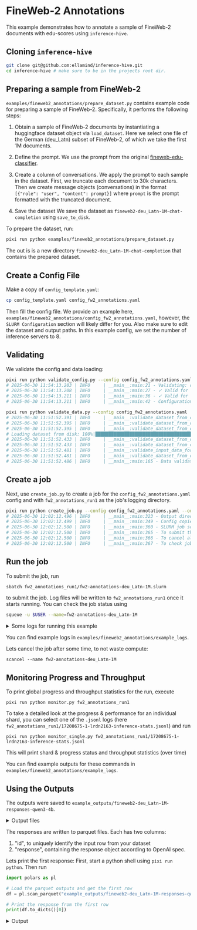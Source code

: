 # FineWeb-2 Annotations
This example demonstrates how to annotate a sample of FineWeb-2 documents with edu-scores using `inference-hive`.


## Cloning `inference-hive`
```bash
git clone git@github.com:ellamind/inference-hive.git
cd inference-hive # make sure to be in the projects root dir.
```

## Preparing a sample from FineWeb-2
`examples/fineweb2_annotations/prepare_dataset.py` contains example code for preparing a sample of FineWeb-2.
Specifically, it performs the following steps:
1. Obtain a sample of FineWeb-2 documents by instantiating a huggingface dataset object via `load_dataset`.
Here we select one file of the German (deu_Latn) subset of FineWeb-2, of which we take the first 1M documents.

2. Define the prompt.
We use the prompt from the original [fineweb-edu-classifier](https://huggingface.co/HuggingFaceFW/fineweb-edu-classifier/blob/main/utils/prompt.txt).

3. Create a column of conversations.
We apply the prompt to each sample in the dataset. First, we truncate each document to 30k characters. Then we create message objects (conversations) in the format `[{"role": "user", "content": prompt}]` where `prompt` is the prompt formatted with the truncated document.

4. Save the dataset
We save the dataset as `fineweb2-deu_Latn-1M-chat-completion` using `save_to_disk`.

To prepare the dataset, run:
```bash
pixi run python examples/fineweb2_annotations/prepare_dataset.py
```
The out is is a new directory `fineweb2-deu_Latn-1M-chat-completion` that contains the prepared dataset.

## Create a Config File
Make a copy of `config_template.yaml`:
```bash
cp config_template.yaml config_fw2_annotations.yaml
```
Then fill the config file. We provide an example here, `examples/fineweb2_annotations/config_fw2_annotations.yaml`, however, the `SLURM Configuration` section will likely differ for you. Also make sure to edit the dataset and output paths. In this example config, we set the number of inference servers to 8.

## Validating
We validate the config and data loading:

```bash
pixi run python validate_config.py --config config_fw2_annotations.yaml
# 2025-06-30 11:54:13.203 | INFO     | __main__:main:21 - Validating: config_fw2_annotations.yaml
# 2025-06-30 11:54:13.208 | INFO     | __main__:main:27 - ✓ Valid for create_job.py
# 2025-06-30 11:54:13.211 | INFO     | __main__:main:36 - ✓ Valid for run_inference.py
# 2025-06-30 11:54:13.211 | INFO     | __main__:main:42 - Configuration is valid!
```

```bash
pixi run python validate_data.py --config config_fw2_annotations.yaml
# 2025-06-30 11:51:52.391 | INFO     | __main__:validate_dataset_from_config:98 - Loading configuration from: config_fw2_annotations.yaml
# 2025-06-30 11:51:52.395 | INFO     | __main__:validate_dataset_from_config:101 - Loading dataset for validation...
# 2025-06-30 11:51:52.395 | INFO     | __main__:validate_dataset_from_config:103 - Loading dataset with load_from_disk
# Loading dataset from disk: 100%|███████████████████████████████████████████████████████████████████████████████| 17/17 [00:00<00:00, 1899.09it/s]
# 2025-06-30 11:51:52.433 | INFO     | __main__:validate_dataset_from_config:115 - Dataset loaded: 1000000 rows
# 2025-06-30 11:51:52.433 | INFO     | __main__:validate_dataset_from_config:118 - Starting data validation...
# 2025-06-30 11:51:52.481 | INFO     | __main__:validate_input_data_format:86 - Input data format validation passed for api_type='chat-completion' with string ID column 'id' using OpenAI's pydantic models
# 2025-06-30 11:51:52.481 | INFO     | __main__:validate_dataset_from_config:126 - ✓ Data validation completed successfully!
# 2025-06-30 11:51:52.486 | INFO     | __main__:main:165 - Data validation passed! Dataset is ready for inference.
```

## Create a job
Next, use `create_job.py` to create a job for the `config_fw2_annotations.yaml` config and with `fw2_annotations_run1` as the job's logging directory.
```bash
pixi run python create_job.py --config config_fw2_annotations.yaml --output fw2_annotations_run1
# 2025-06-30 12:02:12.496 | INFO     | __main__:main:323 - Output directory: fw2_annotations_run1
# 2025-06-30 12:02:12.499 | INFO     | __main__:main:349 - Config copied to: fw2_annotations_run1/config_fw2_annotations.yaml
# 2025-06-30 12:02:12.500 | INFO     | __main__:main:360 - SLURM job script generated successfully: fw2_annotations_run1/fw2-annotations-deu_Latn-1M.slurm
# 2025-06-30 12:02:12.500 | INFO     | __main__:main:365 - To submit the job: sbatch fw2_annotations_run1/fw2-annotations-deu_Latn-1M.slurm
# 2025-06-30 12:02:12.500 | INFO     | __main__:main:366 - To cancel all jobs: scancel --name=fw2-annotations-deu_Latn-1M
# 2025-06-30 12:02:12.500 | INFO     | __main__:main:367 - To check job status: squeue -u $USER --name=fw2-annotations-deu_Latn-1M
```

## Run the job
To submit the job, run
```bash
sbatch fw2_annotations_run1/fw2-annotations-deu_Latn-1M.slurm
```
to submit the job. Log files will be written to `fw2_annotations_run1` once it starts running.
You can check the job status using 
```bash
squeue -u $USER --name=fw2-annotations-deu_Latn-1M
```

<details><summary>Some logs for running this example</summary>

SLURM queue:
```
JOBID     USER      PARTITION      ACCOUNT        NODES  STATE     TIME      NAME                          NODELIST(REASON)
17011973  midahl00  boost_usr_prod aifac_l01_028  1      RUNNING   12:36     fw2-annotations-deu_Latn-1M   lrdn1355
17011974  midahl00  boost_usr_prod aifac_l01_028  1      RUNNING   12:36     fw2-annotations-deu_Latn-1M   lrdn1440
...
17011971  midahl00  boost_usr_prod aifac_l01_028  1      RUNNING   12:36     fw2-annotations-deu_Latn-1M   lrdn2927
17011972  midahl00  boost_usr_prod aifac_l01_028  1      RUNNING   12:36     fw2-annotations-deu_Latn-1M   lrdn3211
```

Log files:
```bash
ls -1 ./fw2_annotations_run1
17208675-1-lrdn2163-inference-server.log
17208675-1-lrdn2163-inference-stats.jsonl
17208675-1-lrdn2163.log
...
17208675-8-lrdn2292-inference-server.log
17208675-8-lrdn2292-inference-stats.jsonl
17208675-8-lrdn2292.log
config_fw2_annotations.yaml
fw2-annotations-deu_Latn-1M.slurm
```
</details>

You can find example logs in `examples/fineweb2_annotations/example_logs`.

Lets cancel the job after some time, to not waste compute:
```
scancel --name fw2-annotations-deu_Latn-1M
```

## Monitoring Progress and Throughput

To print global progress and throughput statistics for the run, execute
```
pixi run python monitor.py fw2_annotations_run1
```

To take a detailed look at the progress & performance for an individual shard, you can select one of the `.jsonl` logs (here `fw2_annotations_run1/17208675-1-lrdn2163-inference-stats.jsonl`) and run
```
pixi run python monitor_single.py fw2_annotations_run1/17208675-1-lrdn2163-inference-stats.jsonl
```
This will print shard & progress status and throughput statistics (over time)

You can find example outputs for these commands in `examples/fineweb2_annotations/example_logs`.

## Using the Outputs
The outputs were saved to `example_outputs/fineweb2-deu_Latn-1M-responses-qwen3-4b`.

<details><summary>Output files</summary>

```bash
ls -1 example_outputs/fineweb2-deu_Latn-1M-responses-qwen3-4b
shard000000_part000000.zstd.parquet
shard000001_part000000.zstd.parquet
shard000002_part000000.zstd.parquet
shard000003_part000000.zstd.parquet
shard000004_part000000.zstd.parquet
shard000005_part000000.zstd.parquet
shard000006_part000000.zstd.parquet
shard000007_part000000.zstd.parquet
```
</details>

The responses are written to parquet files. Each has two columns:
1. "id", to uniquely identify the input row from your dataset
2. "response", containing the response object according to OpenAI spec.

Lets print the first response:
First, start a python shell using `pixi run python`. Then run
```python
import polars as pl

# Load the parquet outputs and get the first row
df = pl.scan_parquet("example_outputs/fineweb2-deu_Latn-1M-responses-qwen3-4b").head(1).collect()

# Print the response from the first row
print(df.to_dicts()[0])
```

<details><summary>Output</summary>

```python
{
    "id": "<urn:uuid:8a4af1a1-462b-4a61-9e67-64d3d3a4770c>",
    "response": {
        "id": "chatcmpl-b87186a7f0404cb29748844550b0ef62",
        "choices": [
            {
                "finish_reason": "stop",
                "index": 0,
                "logprobs": None,
                "message": {
                    "content": "<think>\nOkay, let's evaluate this extract. The user wants to know if it's educational for primary to grade school levels using a 5-point system.\n\nFirst, the content is in German and talks about Italian politics, corruption, and Berlusconi. There's a lot of opinion and personal views, not factual information. It mentions political figures and events but doesn't explain concepts in an educational way. The language is informal and emotional, with no structured lessons or explanations. There's no mention of curricula or educational standards. The text is more of a personal commentary than an educational resource. It doesn't provide any structured information or key concepts relevant to school subjects. The user might be looking for something more factual and organized. So, it doesn't meet the criteria for even the first point. The score should be low.\n</think>\n\nThe extract is a personal commentary on Italian politics, filled with opinions, emotional language, and informal tone. It lacks structured educational content, coherent explanations, or alignment with school curricula. While it touches on political themes, it does not provide factual information, organized concepts, or pedagogical value suitable for primary/grade school education. No points are earned for relevance, coherence, or educational utility.  \n\nEducational score: 0",
                    "refusal": None,
                    "role": "assistant",
                    "annotations": None,
                    "audio": None,
                    "function_call": None,
                    "tool_calls": [],
                },
            }
        ],
        "created": 1751384431,
        "model": "Qwen/Qwen3-4B",
        "object": "chat.completion",
        "service_tier": None,
        "system_fingerprint": None,
        "usage": {
            "completion_tokens": 257,
            "prompt_tokens": 1138,
            "total_tokens": 1395,
            "completion_tokens_details": None,
            "prompt_tokens_details": None,
        },
    },
}
```

Lets print the content of the first response
```python
print(
    df.select(
        pl.col("response")
        .struct.field("choices")
        .list.get(0)
        .struct.field("message")
        .struct.field("content")
    ).item()
)
# "<think>\nOkay, let's evaluate this extract. The user wants to know if it's educational for primary to grade school levels using a 5-point system.\n\nFirst, the content is in German and talks about Italian politics, corruption, and Berlusconi. There's a lot of opinion and personal views, not factual information. It mentions political figures and events but doesn't explain concepts in an educational way. The language is informal and emotional, with no structured lessons or explanations. There's no mention of curricula or educational standards. The text is more of a personal commentary than an educational resource. It doesn't provide any structured information or key concepts relevant to school subjects. The user might be looking for something more factual and organized. So, it doesn't meet the criteria for even the first point. The score should be low.\n</think>\n\nThe extract is a personal commentary on Italian politics, filled with opinions, emotional language, and informal tone. It lacks structured educational content, coherent explanations, or alignment with school curricula. While it touches on political themes, it does not provide factual information, organized concepts, or pedagogical value suitable for primary/grade school education. No points are earned for relevance, coherence, or educational utility.  \n\nEducational score: 0"
```
</details>